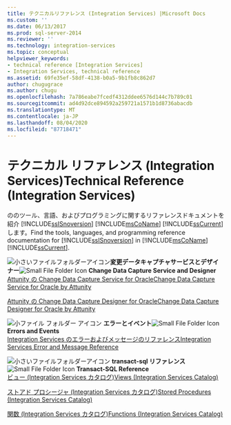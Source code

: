 ```yaml
---
title: テクニカルリファレンス (Integration Services) |Microsoft Docs
ms.custom: ''
ms.date: 06/13/2017
ms.prod: sql-server-2014
ms.reviewer: ''
ms.technology: integration-services
ms.topic: conceptual
helpviewer_keywords:
- technical reference [Integration Services]
- Integration Services, technical reference
ms.assetid: 69fe35ef-58df-4138-b0a5-9b1fb8c862d7
author: chugugrace
ms.author: chugu
ms.openlocfilehash: 7a786eabe7fcedf4312ddee6576d144c7b789c01
ms.sourcegitcommit: ad4d92dce894592a259721a1571b1d8736abacdb
ms.translationtype: MT
ms.contentlocale: ja-JP
ms.lasthandoff: 08/04/2020
ms.locfileid: "87718471"
---
```

# <a name="technical-reference-integration-services"></a><span data-ttu-id="d9f48-102">テクニカル リファレンス (Integration Services)</span><span class="sxs-lookup"><span data-stu-id="d9f48-102">Technical Reference (Integration Services)</span></span>
  <span data-ttu-id="d9f48-103">ののツール、言語、およびプログラミングに関するリファレンスドキュメントを紹介 [!INCLUDE[ssISnoversion](../includes/ssisnoversion-md.md)] [!INCLUDE[msCoName](../includes/msconame-md.md)] [!INCLUDE[ssCurrent](../includes/sscurrent-md.md)] します。</span><span class="sxs-lookup"><span data-stu-id="d9f48-103">Find the tools, languages, and programming reference documentation for [!INCLUDE[ssISnoversion](../includes/ssisnoversion-md.md)] in [!INCLUDE[msCoName](../includes/msconame-md.md)] [!INCLUDE[ssCurrent](../includes/sscurrent-md.md)].</span></span>  
  
 <span data-ttu-id="d9f48-104">![小さいファイルフォルダーアイコン](media/filefolder-small.gif "小さいファイル フォルダー アイコン")**変更データキャプチャサービスとデザイナー**</span><span class="sxs-lookup"><span data-stu-id="d9f48-104">![Small File Folder Icon](media/filefolder-small.gif "Small File Folder Icon") **Change Data Capture Service and Designer**</span></span>  
 [<span data-ttu-id="d9f48-105">Attunity の Change Data Capture Service for Oracle</span><span class="sxs-lookup"><span data-stu-id="d9f48-105">Change Data Capture Service for Oracle by Attunity</span></span>](change-data-capture/change-data-capture-service-for-oracle-by-attunity.md)  
  
 [<span data-ttu-id="d9f48-106">Attunity の Change Data Capture Designer for Oracle</span><span class="sxs-lookup"><span data-stu-id="d9f48-106">Change Data Capture Designer for Oracle by Attunity</span></span>](change-data-capture/change-data-capture-designer-for-oracle-by-attunity.md)  
  
 <span data-ttu-id="d9f48-107">![小ファイル フォルダー アイコン](media/filefolder-small.gif "小さいファイル フォルダー アイコン") **エラーとイベント**</span><span class="sxs-lookup"><span data-stu-id="d9f48-107">![Small File Folder Icon](media/filefolder-small.gif "Small File Folder Icon") **Errors and Events**</span></span>  
 [<span data-ttu-id="d9f48-108">Integration Services のエラーおよびメッセージのリファレンス</span><span class="sxs-lookup"><span data-stu-id="d9f48-108">Integration Services Error and Message Reference</span></span>](../../2014/integration-services/integration-services-error-and-message-reference.md)  
  
 <span data-ttu-id="d9f48-109">![小さいファイルフォルダーアイコン](media/filefolder-small.gif "小さいファイル フォルダー アイコン") **transact-sql リファレンス**</span><span class="sxs-lookup"><span data-stu-id="d9f48-109">![Small File Folder Icon](media/filefolder-small.gif "Small File Folder Icon") **Transact-SQL Reference**</span></span>  
 [<span data-ttu-id="d9f48-110">ビュー &#40;Integration Services カタログ&#41;</span><span class="sxs-lookup"><span data-stu-id="d9f48-110">Views &#40;Integration Services Catalog&#41;</span></span>](/sql/integration-services/system-views/views-integration-services-catalog)  
  
 [<span data-ttu-id="d9f48-111">ストアド プロシージャ &#40;Integration Services カタログ&#41;</span><span class="sxs-lookup"><span data-stu-id="d9f48-111">Stored Procedures &#40;Integration Services Catalog&#41;</span></span>](/sql/integration-services/system-stored-procedures/stored-procedures-integration-services-catalog)  
  
 [<span data-ttu-id="d9f48-112">関数 &#40;Integration Services カタログ&#41;</span><span class="sxs-lookup"><span data-stu-id="d9f48-112">Functions &#40;Integration Services Catalog&#41;</span></span>](performance/performance-counters.md)  
  
  
